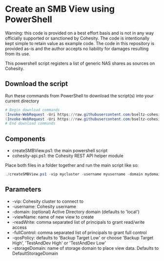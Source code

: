 # Create an SMB View using PowerShell

Warning: this code is provided on a best effort basis and is not in any way officially supported or sanctioned by Cohesity. The code is intentionally kept simple to retain value as example code. The code in this repository is provided as-is and the author accepts no liability for damages resulting from its use.

This powershell script registers a list of generic NAS shares as sources on Cohesity.

## Download the script

Run these commands from PowerShell to download the script(s) into your current directory

```powershell
# Begin download commands
(Invoke-WebRequest -Uri https://raw.githubusercontent.com/bseltz-cohesity/scripts/master/powershell/createSMBView/createSMBView.ps1).content | Out-File createSMBView.ps1; (Get-Content createSMBView.ps1) | Set-Content createSMBView.ps1
(Invoke-WebRequest -Uri https://raw.githubusercontent.com/bseltz-cohesity/scripts/master/powershell/createSMBView/cohesity-api.ps1).content | Out-File cohesity-api.ps1; (Get-Content cohesity-api.ps1) | Set-Content cohesity-api.ps1
# End download commands
```

## Components

* createSMBView.ps1: the main powershell script
* cohesity-api.ps1: the Cohesity REST API helper module

Place both files in a folder together and run the main script like so:

```powershell
./createSMBView.ps1 -vip mycluster -username myusername -domain mydomain.net -viewName newview1 -readWrite mydomain.net\server1 -fullControl mydomain.net\admingroup1 -qosPolicy 'TestAndDev High' -storageDomain mystoragedomain
```

## Parameters

* -vip: Cohesity cluster to connect to
* -username: Cohesity username
* -domain: (optional) Active Directory domain (defaults to 'local')
* -viewName: name of new view to create
* -readWrite: comma separated list of principals to grant read/write access
* -fullControl: comma separated list of principals to grant full control
* -qosPolicy: defaults to 'Backup Target Low' or choose 'Backup Target High', 'TestAndDev High' or 'TestAndDev Low'
* -storageDomain: name of storage domain to place view data. Defaults to DefaultStorageDomain
